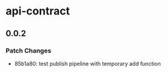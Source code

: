 # api-contract

## 0.0.2

### Patch Changes

- 85b1a80: test publish pipeline with temporary add function
